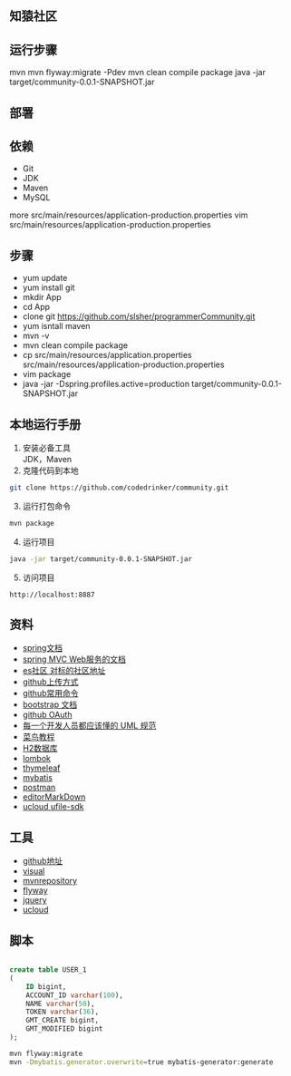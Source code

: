 ## 知猿社区

## 运行步骤
mvn
mvn flyway:migrate -Pdev
mvn clean compile package
java -jar target/community-0.0.1-SNAPSHOT.jar

## 部署
## 依赖
- Git
- JDK
- Maven
- MySQL

more src/main/resources/application-production.properties
vim src/main/resources/application-production.properties
## 步骤
- yum update
- yum install git
- mkdir App
- cd App
- clone git https://github.com/slsher/programmerCommunity.git
- yum isntall maven
- mvn -v
- mvn clean compile package
- cp src/main/resources/application.properties src/main/resources/application-production.properties
- vim package
- java -jar -Dspring.profiles.active=production target/community-0.0.1-SNAPSHOT.jar

## 本地运行手册
1. 安装必备工具  
JDK，Maven
2. 克隆代码到本地
```sh
git clone https://github.com/codedrinker/community.git
````
3. 运行打包命令
```sh
mvn package
```
4. 运行项目  
```sh
java -jar target/community-0.0.1-SNAPSHOT.jar
```
5. 访问项目
```
http://localhost:8887
```

## 资料
* [spring文档](https://spring.io/guides)
* [spring MVC Web服务的文档](https://spring.io/guides/gs/serving-web-content/) 
* [es社区 对标的社区地址](https://elasticsearch.cn/) 
* [github上传方式](https://blog.csdn.net/m0_37725003/article/details/80904824) 
* [github常用命令](https://www.cnblogs.com/xiaowu0371/p/11804219.html) 
* [bootstrap 文档](https://v3.bootcss.com/getting-started/) 
* [github OAuth](https://docs.github.com/en/free-pro-team@latest/developers/apps/authorizing-oauth-apps) 
* [每一个开发人员都应该懂的 UML 规范](https://blog.csdn.net/coderising/article/details/89944201)
* [菜鸟教程](https://www.runoob.com/)
* [H2数据库](http://www.h2database.com/html/main.html)
* [lombok](https://projectlombok.org/setup/maven)
* [thymeleaf](https://www.thymeleaf.org/)
* [mybatis](http://mybatis.org/generator/index.html)
* [postman](http://www.getpostman.com/)
* [editorMarkDown](http://editor.md.ipandao.com/)
* [ucloud ufile-sdk](https://github.com/ucloud/ufile-sdk-java)
## 工具
* [github地址](https://github.com/) 
* [visual](https://www.visual-paradigm.com/cn/)
* [mvnrepository](https://mvnrepository.com/search?q=h2)
* [flyway](https://flywaydb.org/documentation/getstarted/firststeps/maven)
* [jquery](https://jquery.cuishifeng.cn/jQuery.getJSON.html)
* [ucloud](https://console.ucloud.cn/ufile/ufile/detail?id=zhiyuan)

## 脚本
``` sql 

create table USER_1
(
	ID bigint,
	ACCOUNT_ID varchar(100),
	NAME varchar(50),
	TOKEN varchar(36),
	GMT_CREATE bigint,
	GMT_MODIFIED bigint
);

```

```bash
mvn flyway:migrate
mvn -Dmybatis.generator.overwrite=true mybatis-generator:generate
```